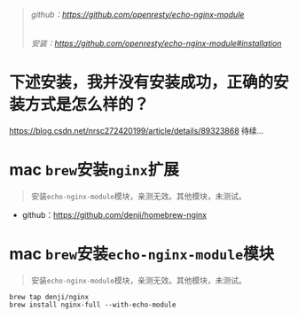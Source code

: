 > ###### github：https://github.com/openresty/echo-nginx-module
> ###### 安装：https://github.com/openresty/echo-nginx-module#installation

# 下述安装，我并没有安装成功，正确的安装方式是怎么样的？
https://blog.csdn.net/nrsc272420199/article/details/89323868
待续...

# mac `brew`安装`nginx`扩展
> 安装`echo-nginx-module`模块，亲测无效。其他模块，未测试。
* github：https://github.com/denji/homebrew-nginx

# mac `brew`安装`echo-nginx-module`模块
> 安装`echo-nginx-module`模块，亲测无效。其他模块，未测试。
```
brew tap denji/nginx
brew install nginx-full --with-echo-module
```
